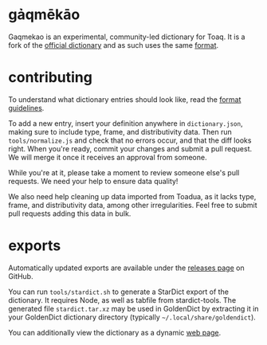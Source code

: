 # gảqmēkāo

Gaqmekao is an experimental, community-led dictionary for Toaq. It is a fork of the [official dictionary](https://github.com/toaq/dictionary) and as such uses the same [format](./format.md).

# contributing

To understand what dictionary entries should look like, read the [format guidelines](./format.md).

To add a new entry, insert your definition anywhere in `dictionary.json`, making sure to include type, frame, and distributivity data. Then run `tools/normalize.js` and check that no errors occur, and that the diff looks right. When you're ready, commit your changes and submit a pull request. We will merge it once it receives an approval from someone.

While you're at it, please take a moment to review someone else's pull requests. We need your help to ensure data quality!

We also need help cleaning up data imported from Toadua, as it lacks type, frame, and distributivity data, among other irregularities. Feel free to submit pull requests adding this data in bulk.

# exports

Automatically updated exports are available under the [releases page](https://github.com/robintown/gaqmekao/releases/tag/latest) on GitHub.

You can run `tools/stardict.sh` to generate a StarDict export of the dictionary. It requires Node, as well as tabfile from stardict-tools. The generated file `stardict.tar.xz` may be used in GoldenDict by extracting it in your GoldenDict dictionary directory (typically `~/.local/share/goldendict`).

You can additionally view the dictionary as a dynamic [web page](https://robintown.github.io/gaqmekao).
